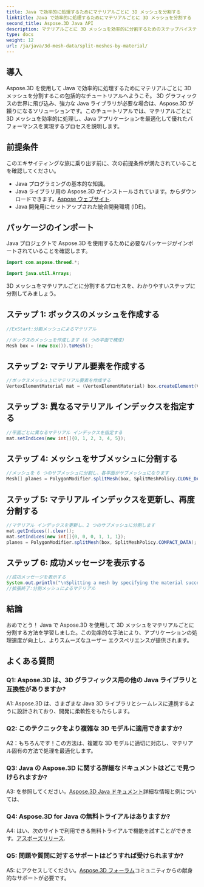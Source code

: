 ```yaml
---
title: Java で効率的に処理するためにマテリアルごとに 3D メッシュを分割する
linktitle: Java で効率的に処理するためにマテリアルごとに 3D メッシュを分割する
second_title: Aspose.3D Java API
description: マテリアルごとに 3D メッシュを効率的に分割するためのステップバイステップのガイドを使用して、Java の Aspose.3D の威力を体験してください。アプリケーションのパフォーマンスをシームレスに強化します。
type: docs
weight: 12
url: /ja/java/3d-mesh-data/split-meshes-by-material/
---
```

## 導入

Aspose.3D を使用して Java で効率的に処理するためにマテリアルごとに 3D メッシュを分割するこの包括的なチュートリアルへようこそ。 3D グラフィックスの世界に飛び込み、強力な Java ライブラリが必要な場合は、Aspose.3D が頼りになるソリューションです。このチュートリアルでは、マテリアルごとに 3D メッシュを効率的に処理し、Java アプリケーションを最適化して優れたパフォーマンスを実現するプロセスを説明します。

## 前提条件

このエキサイティングな旅に乗り出す前に、次の前提条件が満たされていることを確認してください。

- Java プログラミングの基本的な知識。
- Java ライブラリ用の Aspose.3D がインストールされています。からダウンロードできます。[Aspose ウェブサイト](https://releases.aspose.com/3d/java/).
- Java 開発用にセットアップされた統合開発環境 (IDE)。

## パッケージのインポート

Java プロジェクトで Aspose.3D を使用するために必要なパッケージがインポートされていることを確認します。

```java
import com.aspose.threed.*;

import java.util.Arrays;
```


3D メッシュをマテリアルごとに分割するプロセスを、わかりやすいステップに分割してみましょう。

## ステップ 1: ボックスのメッシュを作成する

```java
//ExStart:分割メッシュによるマテリアル

//ボックスのメッシュを作成します (6 つの平面で構成)
Mesh box = (new Box()).toMesh();
```

## ステップ 2: マテリアル要素を作成する

```java
//ボックスメッシュ上にマテリアル要素を作成する
VertexElementMaterial mat = (VertexElementMaterial) box.createElement(VertexElementType.MATERIAL, MappingMode.POLYGON, ReferenceMode.INDEX);
```

## ステップ 3: 異なるマテリアル インデックスを指定する

```java
//平面ごとに異なるマテリアル インデックスを指定する
mat.setIndices(new int[]{0, 1, 2, 3, 4, 5});
```

## ステップ 4: メッシュをサブメッシュに分割する

```java
//メッシュを 6 つのサブメッシュに分割し、各平面がサブメッシュになります
Mesh[] planes = PolygonModifier.splitMesh(box, SplitMeshPolicy.CLONE_DATA);
```

## ステップ 5: マテリアル インデックスを更新し、再度分割する

```java
//マテリアル インデックスを更新し、2 つのサブメッシュに分割します
mat.getIndices().clear();
mat.setIndices(new int[]{0, 0, 0, 1, 1, 1});
planes = PolygonModifier.splitMesh(box, SplitMeshPolicy.COMPACT_DATA);
```

## ステップ 6: 成功メッセージを表示する

```java
//成功メッセージを表示する
System.out.println("\nSplitting a mesh by specifying the material successfully.");
//拡張終了:分割メッシュによるマテリアル
```

## 結論

おめでとう！ Java で Aspose.3D を使用して 3D メッシュをマテリアルごとに分割する方法を学習しました。この効率的な手法により、アプリケーションの処理速度が向上し、よりスムーズなユーザー エクスペリエンスが提供されます。

## よくある質問

### Q1: Aspose.3D は、3D グラフィックス用の他の Java ライブラリと互換性がありますか?

A1: Aspose.3D は、さまざまな Java 3D ライブラリとシームレスに連携するように設計されており、開発に柔軟性をもたらします。

### Q2: このテクニックをより複雑な 3D モデルに適用できますか?

A2：もちろんです！この方法は、複雑な 3D モデルに適切に対応し、マテリアル固有の方法で処理を最適化します。

### Q3: Java の Aspose.3D に関する詳細なドキュメントはどこで見つけられますか?

 A3: を参照してください。[Aspose.3D Java ドキュメント](https://reference.aspose.com/3d/java/)詳細な情報と例については、

### Q4: Aspose.3D for Java の無料トライアルはありますか?

 A4: はい、次のサイトで利用できる無料トライアルで機能を試すことができます。[アスポーズリリース](https://releases.aspose.com/).

### Q5: 問題や質問に対するサポートはどうすれば受けられますか?

A5: にアクセスしてください。[Aspose.3D フォーラム](https://forum.aspose.com/c/3d/18)コミュニティからの献身的なサポートが必要です。
